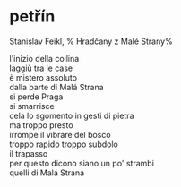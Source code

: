 # petřín

Stanislav Feikl, %
Hradčany z Malé Strany%

l'inizio della collina  
laggiù tra le case  
è mistero assoluto  
dalla parte di Malá Strana  
si perde Praga  
si smarrisce  
cela lo sgomento in gesti di pietra  
ma troppo presto  
irrompe il vibrare del bosco  
troppo rapido troppo subdolo  
il trapasso  
per questo dicono siano un po' strambi  
quelli di Malá Strana
